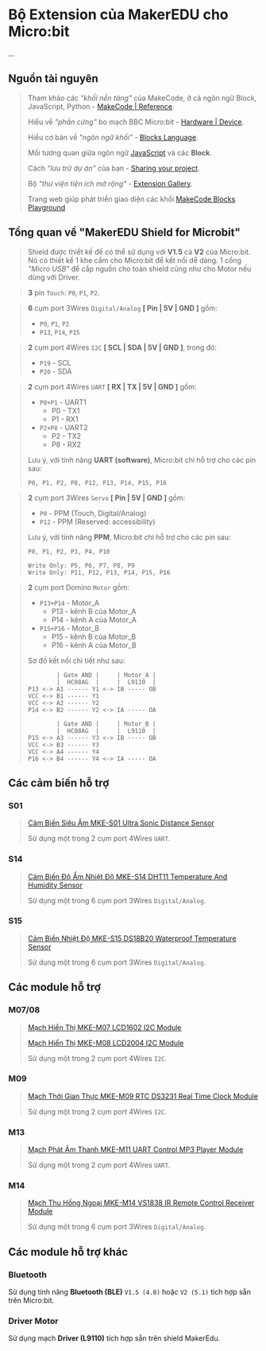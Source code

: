 # Bộ Extension của MakerEDU cho Micro:bit

...

## Nguồn tài nguyên

> Tham khảo các *"khối nền tảng"* của MakeCode, ở cả ngôn ngữ Block, JavaScript, Python - [MakeCode | Reference](https://makecode.microbit.org/reference).
>
> Hiểu về *"phần cứng"* bo mạch BBC Micro:bit - [Hardware | Device](https://makecode.microbit.org/device).
>
> Hiểu cơ bản về *"ngôn ngữ khối"* - [Blocks Language](https://makecode.microbit.org/blocks).
>
> Mối tương quan giữa ngôn ngữ [JavaScript](https://makecode.microbit.org/javascript) và các **Block**.
>
> Cách *"lưu trữ dự án"* của bạn - [Sharing your project](https://makecode.microbit.org/share).
>
> Bộ *"thư viện tiện ích mở rộng"* - [Extension Gallery](https://makecode.microbit.org/extensions).
>
>
>
>
>
>
>
>
> Trang web giúp phát triển giao diện các khối [MakeCode Blocks Playground](https://makecode.com/playground#basic-hello-world)
>
> 
>
>
>
>
>

## Tổng quan về "MakerEDU Shield for Microbit"

> Shield được thiết kế để có thể sử dụng với **V1.5** cả **V2** của Micro:bit. Nó có thiết kế 1 khe cắm cho Micro:bit để kết nối dễ dàng. 1 cổng *"Micro USB"* để cắp nguồn cho toàn shield cũng như cho Motor nếu dùng với Driver.

> **3** pin `Touch`: `P0`, `P1`, `P2`.

> **6** cụm port 3Wires `Digital/Analog` **[ Pin | 5V | GND ]** gồm:
> - `P0`, `P1`, `P2`
> - `P13`, `P14`, `P15`

> **2** cụm port 4Wires `I2C` **[ SCL | SDA | 5V | GND ]**, trong đó:
> - `P19` - SCL
> - `P20` - SDA

> **2** cụm port 4Wires `UART` **[ RX | TX | 5V | GND ]** gồm:
> - `P0+P1` - UART1
>   - P0 - TX1
>   - P1 - RX1
> - `P2+P8` - UART2
>   - P2 - TX2
>   - P8 - RX2
>
> Lưu ý, với tính năng **UART (software)**, Micro:bit chỉ hỗ trợ cho các pin sau:
>
>     P0, P1, P2, P8, P12, P13, P14, P15, P16

> **2** cụm port 3Wires `Servo` **[ Pin | 5V | GND ]** gồm:
> - `P0` - PPM (Touch, Digital/Analog)
> - `P12` - PPM (Reserved: accessibility)
>
> Lưu ý, với tính năng **PPM**, Micro:bit chỉ hỗ trợ cho các pin sau:
>
>     P0, P1, P2, P3, P4, P10
>
>     Write Only: P5, P6, P7, P8, P9
>     Write Only: P11, P12, P13, P14, P15, P16

> **2** cụm port Domino `Motor` gồm:
> - `P13+P14` - Motor_A
>   - P13 - kênh B của Motor_A
>   - P14 - kênh A của Motor_A
> - `P15+P16` - Motor_B
>   - P15 - kênh B của Motor_B
>   - P16 - kênh A của Motor_B
>
> Sơ đồ kết nối chi tiết như sau:
>
>             | Gate AND |     | Motor_A |
>             |  HC08AG  |     |  L9110  |
>     P13 <-> A1 ------ Y1 <-> IB ----- OB
>     VCC <-> B1 ------ Y1
>     VCC <-> A2 ------ Y2
>     P14 <-> B2 ------ Y2 <-> IA ----- OA
>
>             | Gate AND |     | Motor_B |
>             |  HC08AG  |     |  L9110  |
>     P15 <-> A3 ------ Y3 <-> IB ----- OB
>     VCC <-> B3 ------ Y3
>     VCC <-> A4 ------ Y4
>     P16 <-> B4 ------ Y4 <-> IA ----- OA

## Các cảm biến hỗ trợ

### S01

> [Cảm Biến Siêu Âm MKE-S01 Ultra Sonic Distance Sensor](https://hshop.vn/products/cam-bien-sieu-am-mkl-us01-ultra-sonic-distance-sensor)
>
> Sử dụng một trong 2 cụm port 4Wires `UART`.

### S14

> [Cảm Biến Độ Ẩm Nhiệt Độ MKE-S14 DHT11 Temperature And Humidity Sensor](https://hshop.vn/products/cam-bien-do-am-nhiet-do-mkl-s14-dht11-temperature-and-humidity-sensor)
>
> Sử dụng một trong 6 cụm port 3Wires `Digital/Analog`.

### S15

> [Cảm Biến Nhiệt Độ MKE-S15 DS18B20 Waterproof Temperature Sensor](https://hshop.vn/products/cam-bien-nhiet-do-mkl-s15-ds18b20-waterproof-temperature-sensor-1)
>
> Sử dụng một trong 6 cụm port 3Wires `Digital/Analog`.

## Các module hỗ trợ

### M07/08

> [Mạch Hiển Thị MKE-M07 LCD1602 I2C Module](https://hshop.vn/products/mach-hien-thi-mkl-m07-lcd1602-i2c-module)
>
> [Mạch Hiển Thị MKE-M08 LCD2004 I2C Module](https://hshop.vn/products/mach-hien-thi-mkl-m08-lcd2004-i2c-module)
>
> Sử dụng một trong 2 cụm port 4Wires `I2C`.

### M09

> [Mạch Thời Gian Thực MKE-M09 RTC DS3231 Real Time Clock Module](https://hshop.vn/products/mach-thoi-gian-thuc-mkl-m09-rtc-ds3231-real-time-clock-module)
>
> Sử dụng một trong 2 cụm port 4Wires `I2C`.

### M13

> [Mạch Phát Âm Thanh MKE-M11 UART Control MP3 Player Module](https://hshop.vn/products/mach-phat-am-thanh-mkl-m11-uart-control-mp3-player-module)
>
> Sử dụng một trong 2 cụm port 4Wires `UART`.

### M14

> [Mạch Thu Hồng Ngoại MKE-M14 VS1838 IR Remote Control Receiver Module](https://hshop.vn/products/mach-thu-hong-ngoai-mkl-m14-vs1838-ir-remote-control-receiver-module)
>
> Sử dụng một trong 6 cụm port 3Wires `Digital/Analog`.

## Các module hỗ trợ khác

### Bluetooth

Sử dụng tính năng **Bluetooth (BLE)** `V1.5 (4.0)` hoặc `V2 (5.1)` tích hợp sẵn trên Micro:bit.

### Driver Motor

Sử dụng mạch **Driver (L9110)** tích hợp sẵn trên shield MakerEdu.